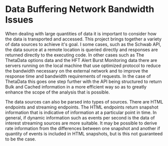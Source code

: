 # Data Buffering Network Bandwidth Issues

When dealing with large quantities of data it is important to consider how the data is transported and accessed.  This project brings together a variety of data sources to achieve it's goal.  I some cases, such as the Schwab API, the data source at a remote location is queried directly and responses are returned directly to the executing code.  In other cases such as The ThetaData options data and the HFT Alert Burst Monitoring data there are servers running on the local machine that use optimized protocol to reduce the bandwidth necessary on the external network and to improve the response time and bandwidth requirements of requests.  In the case of ThetaData this goes one step further with the API being structured to return Bulk and Cached information in a  more efficient way so as to greatly enhance the scope of the analysis that is possible.

The data sources can also be parsed into types of sources.  There are HTML endpoints and streaming endpoints.  The HTML endpoints return snapshot information that is indicative of information at a particular point in time. In general, if dynamic information such as events per second is the data of interest streaming sources are more suitable.  It may be possible to derive rate information from the differences between one snapshot and another if quantity of events is included in HTML snapshots, but is this not guaranteed to be the case.
